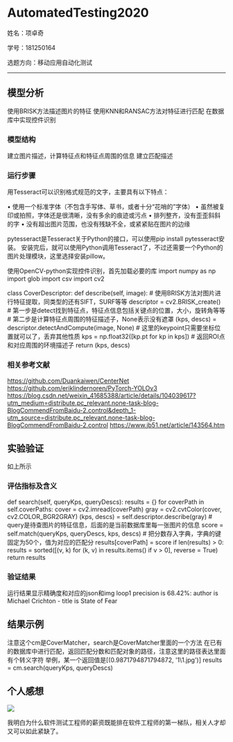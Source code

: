 # AutomatedTesting2020

姓名：项卓奇

学号：181250164

选题方向：移动应用自动化测试

***


## 模型分析

使用BRISK方法描述图片的特征
使用KNN和RANSAC方法对特征进行匹配
在数据库中实现控件识别


### 模型结构

建立图片描述，计算特征点和特征点周围的信息
建立匹配描述


### 运行步骤

用Tesseract可以识别格式规范的文字，主要具有以下特点：

• 使用一个标准字体（不包含手写体、草书，或者十分“花哨的”字体） 
• 虽然被复印或拍照，字体还是很清晰，没有多余的痕迹或污点 
• 排列整齐，没有歪歪斜斜的字 
• 没有超出图片范围，也没有残缺不全，或紧紧贴在图片的边缘 

pytesseract是Tesseract关于Python的接口，可以使用pip install pytesseract安装。
安装完后，就可以使用Python调用Tesseract了，不过还需要一个Python的图片处理模块，这里选择安装pillow。

使用OpenCV-python实现控件识别，首先加载必要的库
import numpy as np
import glob
import csv
import cv2

class CoverDescriptor:
    def describe(self, image):
        # 使用BRISK方法对图片进行特征提取，同类型的还有SIFT，SURF等等
        descriptor = cv2.BRISK_create()
        # 第一步是detect找到特征点，特征点信息包括关键点的位置，大小，旋转角等等
        # 第二步是计算特征点周围的特征描述子，None表示没有遮罩
        (kps, descs) = descriptor.detectAndCompute(image, None)
        # 这里的keypoint只需要坐标位置就可以了，丢弃其他性质
        kps = np.float32([kp.pt for kp in kps])
        # 返回ROI点和对应周围的环境描述子
        return (kps, descs)

### 相关参考文献

https://github.com/Duankaiwen/CenterNet
https://github.com/eriklindernoren/PyTorch-YOLOv3
https://blog.csdn.net/weixin_41685388/article/details/104039617?utm_medium=distribute.pc_relevant.none-task-blog-BlogCommendFromBaidu-2.control&depth_1-utm_source=distribute.pc_relevant.none-task-blog-BlogCommendFromBaidu-2.control
https://www.jb51.net/article/143564.htm

## 实验验证

如上所示


### 评估指标及含义

def search(self, queryKps, queryDescs):
        results = {}
        for coverPath in self.coverPaths:
            cover = cv2.imread(coverPath)
            gray = cv2.cvtColor(cover, cv2.COLOR_BGR2GRAY)
            (kps, descs) = self.descriptor.describe(gray)
            # query是待查图片的特征信息，后面的是当前数据库里每一张图片的信息
            score = self.match(queryKps, queryDescs, kps, descs)
            # 把分数存入字典，字典的键固定为50个，值为对应的匹配分
            results[coverPath] = score
        if len(results) > 0:
            results = sorted([(v, k) for (k, v) in results.items() if v > 0],
                reverse = True)
        return results

### 验证结果

运行结果显示精确度和对应的json和img
loop1 precision is 68.42%: author is Michael Crichton - title is State of Fear

## 结果示例

注意这个cm是CoverMatcher，search是CoverMatcher里面的一个方法
在已有的数据库中进行匹配，返回匹配分数和匹配对象的路径，注意这里的路径表达里面有个转义字符
举例，某一个返回值是[(0.9871794871794872, '1\\1.jpg')]
results = cm.search(queryKps, queryDescs)


## 个人感想

![](http://212.64.68.219:9090/autotest.jpg)

我明白为什么软件测试工程师的薪资既能排在软件工程师的第一梯队，相关人才却又可以如此紧缺了。
